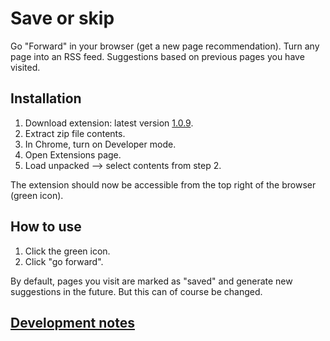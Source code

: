 # Save or skip

Go "Forward" in your browser (get a new page recommendation). Turn any page into an RSS feed. Suggestions based on previous pages you have visited.

## Installation

1. Download extension: latest version <a href='https://github.com/opowell/saveorskip/raw/master/dist-zip/saveorskip-v1.0.9.zip'>1.0.9</a>.
2. Extract zip file contents.
3. In Chrome, turn on Developer mode.
4. Open Extensions page.
5. Load unpacked --> select contents from step 2.

The extension should now be accessible from the top right of the browser (green icon).

## How to use

1. Click the green icon.
2. Click "go forward".

By default, pages you visit are marked as "saved" and generate new suggestions in the future. But this can of course be changed.

## <a href='DEVNOTES.md'>Development notes</a>
